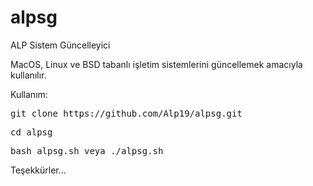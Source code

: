 # alpsg
ALP Sistem Güncelleyici

MacOS, Linux ve BSD tabanlı işletim sistemlerini güncellemek amacıyla kullanılır.

Kullanım:

<pre>
git clone https://github.com/Alp19/alpsg.git
</pre>
<pre>
cd alpsg 
</pre>
<pre>
bash alpsg.sh veya ./alpsg.sh 
</pre>
Teşekkürler...

